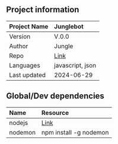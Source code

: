 
## Project information
| Project Name       | Junglebot                                        | 
| :----------------- | :----------------------------------------------- |
| Version            | V.0.0                                            |
| Author             | Jungle                                           |
| Repo               | [Link](https://github.com/JungleJuze/JungleBot)  |
| Languages          | javascript, json                                 |
| Last updated       | 2024-06-29                                       |

## Global/Dev dependencies
| Name               | Resource                                         | 
| :----------------- | :----------------------------------------------- |
| nodejs             | [Link](https://nodejs.org/en)                    |
| nodemon            | npm install -g nodemon                           |
